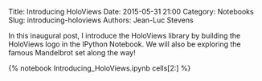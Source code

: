 Title: Introducing HoloViews
Date: 2015-05-31 21:00
Category: Notebooks
Slug: introducing-holoviews
Authors: Jean-Luc Stevens

In this inaugural post, I introduce the HoloViews library by building
the HoloViews logo in the IPython Notebook. We will also be exploring
the famous Mandelbrot set along the way!

<!-- PELICAN_END_SUMMARY -->

{% notebook Introducing_HoloViews.ipynb  cells[2:] %}
